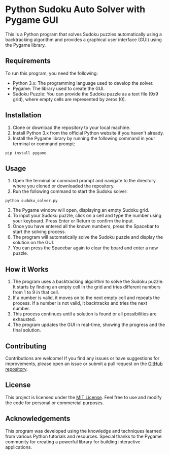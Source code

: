 # Python Sudoku Auto Solver with Pygame GUI

This is a Python program that solves Sudoku puzzles automatically using a backtracking algorithm and provides a graphical user interface (GUI) using the Pygame library.

## Requirements

To run this program, you need the following:

- Python 3.x: The programming language used to develop the solver.
- Pygame: The library used to create the GUI.
- Sudoku Puzzle: You can provide the Sudoku puzzle as a text file (9x9 grid), where empty cells are represented by zeros (0).

## Installation

1. Clone or download the repository to your local machine.
2. Install Python 3.x from the official Python website if you haven't already.
3. Install the Pygame library by running the following command in your terminal or command prompt:

```
pip install pygame
```

## Usage

1. Open the terminal or command prompt and navigate to the directory where you cloned or downloaded the repository.
2. Run the following command to start the Sudoku solver:

```
python sudoku_solver.py
```

3. The Pygame window will open, displaying an empty Sudoku grid.
4. To input your Sudoku puzzle, click on a cell and type the number using your keyboard. Press Enter or Return to confirm the input.
5. Once you have entered all the known numbers, press the Spacebar to start the solving process.
6. The program will automatically solve the Sudoku puzzle and display the solution on the GUI.
7. You can press the Spacebar again to clear the board and enter a new puzzle.

## How it Works

1. The program uses a backtracking algorithm to solve the Sudoku puzzle. It starts by finding an empty cell in the grid and tries different numbers from 1 to 9 in that cell.
2. If a number is valid, it moves on to the next empty cell and repeats the process. If a number is not valid, it backtracks and tries the next number.
3. This process continues until a solution is found or all possibilities are exhausted.
4. The program updates the GUI in real-time, showing the progress and the final solution.

## Contributing

Contributions are welcome! If you find any issues or have suggestions for improvements, please open an issue or submit a pull request on the [GitHub repository](https://github.com/your-repository).

## License

This project is licensed under the [MIT License](LICENSE). Feel free to use and modify the code for personal or commercial purposes.

## Acknowledgements

This program was developed using the knowledge and techniques learned from various Python tutorials and resources. Special thanks to the Pygame community for creating a powerful library for building interactive applications.
